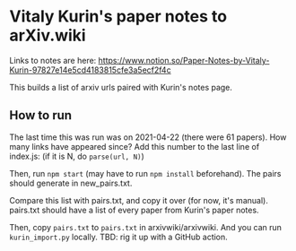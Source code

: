 # Vitaly Kurin's paper notes to arXiv.wiki

Links to notes are here:
https://www.notion.so/Paper-Notes-by-Vitaly-Kurin-97827e14e5cd4183815cfe3a5ecf2f4c

This builds a list of arxiv urls paired with Kurin's notes page.

## How to run

The last time this was run was on 2021-04-22 (there were 61 papers). How many links have appeared since? Add this number to the last line of index.js: (if it is N, do `parse(url, N)`)

Then, run `npm start` (may have to run `npm install` beforehand). The pairs should generate in new_pairs.txt.

Compare this list with pairs.txt, and copy it over (for now, it's manual). pairs.txt should have a list of every paper from Kurin's paper notes.

Then, copy `pairs.txt` to `pairs.txt` in arxivwiki/arxivwiki. And you can run `kurin_import.py` locally. TBD: rig it up with a GitHub action.